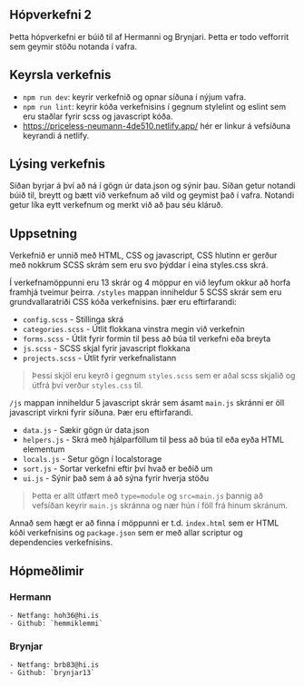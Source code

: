 ## Hópverkefni 2

Þetta hópverkefni er búið til af Hermanni og Brynjari. Þetta er todo vefforrit sem geymir stöðu notanda í vafra.

## Keyrsla verkefnis

- `npm run dev`: keyrir verkefnið og opnar síðuna í nýjum vafra.
- `npm run lint`: keyrir kóða verkefnisins í gegnum stylelint og eslint sem eru staðlar fyrir scss og javascript kóða.
- https://priceless-neumann-4de510.netlify.app/ hér er linkur á vefsíðuna keyrandi á netlify.

## Lýsing verkefnis

Síðan byrjar á því að ná í gögn úr data.json og sýnir þau. Síðan getur notandi búið til, breytt og bætt við verkefnum að vild og geymist það í vafra. Notandi getur líka eytt verkefnum og merkt við að þau séu kláruð.

## Uppsetning

Verkefnið er unnið með HTML, CSS og javascript, CSS hlutinn er gerður með nokkrum SCSS skrám sem eru svo þýddar í eina styles.css skrá.

Í verkefnamöppunni eru 13 skrár og 4 möppur en við leyfum okkur að horfa framhjá tveimur þeirra. `/styles` mappan inniheldur 5 SCSS skrár sem eru grundvallaratriði CSS kóða verkefnisins.
þær eru eftirfarandi:

- `config.scss` - Stillinga skrá
- `categories.scss` - Útlit flokkana vinstra megin við verkefnin
- `forms.scss` - Útlit fyrir formin til þess að búa til verkefni eða breyta 
- `js.scss` - SCSS skjal fyrir javascript flokkana
- `projects.scss` - Útlit fyrir verkefnalistann

>Þessi skjöl eru keyrð í gegnum `styles.scss` sem er aðal scss skjalið og útfrá því verður `styles.css` til.

`/js` mappan inniheldur 5 javascript skrár sem ásamt `main.js` skránni er öll javascript virkni fyrir síðuna.
Þær eru eftirfarandi.

- `data.js` - Sækir gögn úr data.json
- `helpers.js` - Skrá með hjálparföllum til þess að búa til eða eyða HTML elementum
- `locals.js` - Setur gögn í localstorage
- `sort.js` - Sortar verkefni eftir því hvað er beðið um
- `ui.js` - Sýnir það sem á að sýna fyrir hverja stöðu

>Þetta er allt útfært með `type=module` og `src=main.js` þannig að vefsíðan keyrir `main.js` skránna og nær hún í föll frá hinum skránum.

Annað sem hægt er að finna í möppunni er t.d. `index.html` sem er HTML kóði verkefnisins og `package.json` sem er með allar scriptur og dependencies verkefnisins.

## Hópmeðlimir
### Hermann
    - Netfang: hoh36@hi.is
    - Github: `hemmiklemmi`

### Brynjar
    - Netfang: brb83@hi.is
    - Github: `brynjar13`





